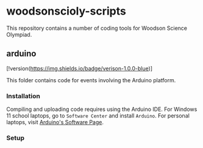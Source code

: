 # woodsonscioly-scripts

This repository contains a number of coding tools for Woodson Science Olympiad. 


## arduino
[!version(https://img.shields.io/badge/verison-1.0.0-blue)]

This folder contains code for events involving the Arduino platform. 

### Installation


Compiling and uploading code requires using the Arduino IDE. For Windows 11 school laptops, go to `Software Center` and install `Arduino`. For personal laptops, visit [Arduino's Software Page](https://www.arduino.cc/en/software).


### Setup


